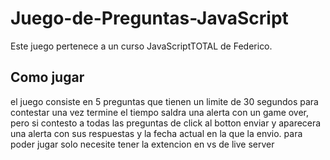 # Juego-de-Preguntas-JavaScript
Este juego pertenece a un curso JavaScriptTOTAL de Federico.

## Como jugar
el juego consiste en 5 preguntas que tienen un limite de 30 segundos para contestar una vez termine el tiempo saldra una alerta con un game over, pero si contesto a todas las preguntas de click al botton enviar y 
aparecera una alerta con sus respuestas y la fecha actual en la que la envio. 
para poder jugar solo necesite tener la extencion en vs de live server 
